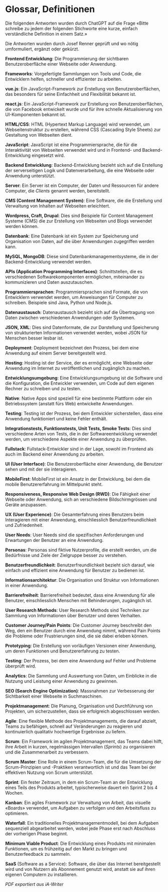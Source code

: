 # Glossar, Definitionen

Die folgenden Antworten wurden durch ChatGPT auf die Frage «Bitte schreibe zu jedem der folgenden Stichworte eine kurze, einfach verständliche Definition in einem Satz.»

Die Antworten wurden durch Josef Renner geprüft und wo nötig umformuliert, ergänzt oder gekürzt.

**Frontend Entwicklung**: Die Programmierung der sichtbaren Benutzeroberfläche einer Webseite oder Anwendung.

**Frameworks**: Vorgefertigte Sammlungen von Tools und Code, die Entwicklern helfen, schneller und effizienter zu arbeiten.

**vue.js**: Ein JavaScript-Framework zur Erstellung von Benutzeroberflächen, das besonders für seine Einfachheit und Flexibilität bekannt ist.

**react.js**: Ein JavaScript-Framework zur Erstellung von Benutzeroberflächen, die von Facebook entwickelt wurde und für ihre schnelle Aktualisierung von UI-Komponenten bekannt ist.

**HTML/CSS**: HTML (Hypertext Markup Language) wird verwendet, um Webseitenstruktur zu erstellen, während CSS (Cascading Style Sheets) zur Gestaltung von Webseiten dient.

**JavaScript**: JavaScript ist eine Programmiersprache, die für die Interaktivität von Webseiten verwendet wird und in Frontend- und Backend-Entwicklung eingesetzt wird.

**Backend Entwicklung**: Backend-Entwicklung bezieht sich auf die Erstellung der serverseitigen Logik und Datenverarbeitung, die eine Webseite oder Anwendung unterstützt.

**Server**: Ein Server ist ein Computer, der Daten und Ressourcen für andere Computer, die *Clients* genannt werden, bereitstellt.

**CMS (Content Management System)**: Eine Software, die die Erstellung und Verwaltung von Inhalten auf Webseiten erleichtert.

**Wordpress, Craft, Drupal**: Dies sind Beispiele für Content Management Systeme (CMS) die zur Erstellung von Webseiten und Blogs verwendet werden können.

**Datenbank**: Eine Datenbank ist ein System zur Speicherung und Organisation von Daten, auf die über Anwendungen zugegriffen werden kann.

**MySQL, MongoDB**: Diese sind Datenbankmanagementsysteme, die in der Backend-Entwicklung verwendet werden.

**APIs (Application Programming Interfaces)**: Schnittstellen, die es verschiedenen Softwarekomponenten ermöglichen, miteinander zu kommunizieren und Daten auszutauschen.

**Programmiersprachen**: Programmiersprachen sind Formate, die von Entwicklern verwendet werden, um Anweisungen für Computer zu schreiben. Beispiele sind Java, Python und Node.js.

**Datenaustausch**: Datenaustausch bezieht sich auf die Übertragung von Daten zwischen verschiedenen Anwendungen oder Systemen.

**JSON, XML**: Dies sind Datenformate, die zur Darstellung und Speicherung von strukturierten Informationen verwendet werden, wobei JSON für Menschen besser lesbar ist.

**Deployment**: Deployment bezeichnet den Prozess, bei dem eine Anwendung auf einem Server bereitgestellt wird.

**Hosting**: Hosting ist der Service, der es ermöglicht, eine Webseite oder Anwendung im Internet zu veröffentlichen und zugänglich zu machen.

**Entwicklungsumgebung**: Eine Entwicklungsumgebung ist die Software und die Konfiguration, die Entwickler verwenden, um Code auf dem eigenen Rechner zu schreiben und zu testen.

**Native**: Native Apps sind speziell für eine bestimmte Plattform oder ein Betriebssystem (anstatt fürs Web) entwickelte Anwendungen.

**Testing**: Testing ist der Prozess, bei dem Entwickler sicherstellen, dass eine Anwendung funktioniert und keine Fehler enthält.

**Integrationstests, Funktionstests, Unit Tests, Smoke Tests**: Dies sind verschiedene Arten von Tests, die in der Softwareentwicklung verwendet werden, um verschiedene Aspekte einer Anwendung zu überprüfen.

**Fullstack**: Fullstack-Entwickler sind in der Lage, sowohl im Frontend als auch im Backend einer Anwendung zu arbeiten.

**UI (User Interface)**: Die Benutzeroberfläche einer Anwendung, die Benutzer sehen und mit der sie interagieren.

**MobileFirst**: MobileFirst ist ein Ansatz in der Entwicklung, bei dem die mobile Benutzererfahrung im Mittelpunkt steht.

**Responsiveness, Responsive Web Design (RWD)**: Die Fähigkeit einer Webseite oder Anwendung, sich an verschiedene Bildschirmgrössen und Geräte anzupassen.

**UX (User Experience)**: Die Gesamterfahrung eines Benutzers beim Interagieren mit einer Anwendung, einschliesslich Benutzerfreundlichkeit und Zufriedenheit.

**User Needs**: User Needs sind die spezifischen Anforderungen und Erwartungen der Benutzer an eine Anwendung.

**Personas**: Personas sind fiktive Nutzerprofile, die erstellt werden, um die Bedürfnisse und Ziele der Zielgruppe besser zu verstehen.

**Benutzerfreundlichkeit**: Benutzerfreundlichkeit bezieht sich darauf, wie einfach und effizient eine Anwendung für Benutzer zu bedienen ist.

**Informationsarchitektur**: Die Organisation und Struktur von Informationen in einer Anwendung.

**Barrierefreiheit**: Barrierefreiheit bedeutet, dass eine Anwendung für alle Benutzer, einschliesslich Menschen mit Behinderungen, zugänglich ist.

**User Research Methods**: User Research Methods sind Techniken zur Sammlung von Informationen über Benutzer und deren Verhalten.

**Customer Journey/Pain Points**: Die Customer Journey beschreibt den Weg, den ein Benutzer durch eine Anwendung nimmt, während Pain Points die Probleme oder Frustrierungen sind, die sie dabei erleben können.

**Prototyping**: Die Erstellung von vorläufigen Versionen einer Anwendung, um deren Funktionen und Benutzererfahrung zu testen.

**Testing**: Der Prozess, bei dem eine Anwendung auf Fehler und Probleme überprüft wird.

**Analytics**: Die Sammlung und Auswertung von Daten, um Einblicke in die Nutzung und Leistung einer Anwendung zu gewinnen.

**SEO (Search Engine Optimization)**: Massnahmen zur Verbesserung der Sichtbarkeit einer Webseite in Suchmaschinen.

**Projektmanagement**: Die Planung, Organisation und Durchführung von Projekten, um sicherzustellen, dass sie erfolgreich abgeschlossen werden.

**Agile**: Eine flexible Methode des Projektmanagements, die darauf abzielt, Teams zu befähigen, schnell auf Veränderungen zu reagieren und kontinuierlich qualitativ hochwertige Ergebnisse zu liefern.

**Scrum**: Ein Framework im agilen Projektmanagement, das Teams dabei hilft, ihre Arbeit in kurzen, regelmässigen Intervallen (*Sprints*) zu organisieren und die Zusammenarbeit zu verbessern.

**Scrum Master**: Eine Rolle in einem Scrum-Team, die für die Umsetzung der Scrum-Prinzipien und -Praktiken verantwortlich ist und das Team bei der effektiven Nutzung von Scrum unterstützt.

**Sprint**: Ein fester Zeitraum, in dem ein Scrum-Team an der Entwicklung eines Teils des Produkts arbeitet, typischerweise dauert ein Sprint 2 bis 4 Wochen.

**Kanban**: Ein agiles Framework zur Verwaltung von Arbeit, das visuelle «Boards» verwendet, um Aufgaben zu verfolgen und den Arbeitsfluss zu optimieren.

**Waterfall**: Ein traditionelles Projektmanagementmodell, bei dem Aufgaben sequenziell abgearbeitet werden, wobei jede Phase erst nach Abschluss der vorherigen Phase beginnt.

**Minimum Viable Product**: Die Entwicklung eines Produkts mit minimalen Funktionen, um es frühzeitig auf den Markt zu bringen und Benutzerfeedback zu sammeln.

**SaaS** (Software as a Service):  Software, die über das Internet bereitgestellt wird und von Nutzern als Abonnement genutzt wird, anstatt sie auf ihren eigenen Computern zu installieren.

*PDF exportiert aus iA-Writer*